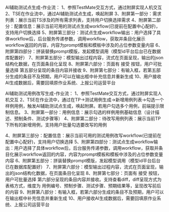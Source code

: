 AI辅助测试点生成-作业流：
1、参照TestMate交互方式，通过附屏实现人机交互
2、TSE在作业流中，通过AI辅助测试点生成，唤起附屏
3、附屏第一部分：需求列表：展示当前TS涉及的所有需求列表，支持用户切换选择需求
4、附屏第二部分：配置信息：展示当前可用的测试点生成workflow(已提前在配置中心配好)，支持用户切换选择
5、附屏第三部分：测试点生成workflow输出：用户选择了具体workflow后，后台服务传递参数，调用workflow，获取并条目化展示workflow返回的内容，内容为prompt模板和模板中涉及的占位参数变量内容
6、附屏第四部分：拼装替换prompt模版，发起模型调用（模型id平台后台已在数据库配置好）
7、附屏第五部分：模型输出过程内容，流式在页面呈现，输出的json结构化数据，在页面条目化呈现
8、附屏第六部分：页面有 接受  按钮，用户可批量选择 第五部分呈现的条目内容并接收
9、附屏第七部分：有输入框，若第五部分生成的条目不及预期，用户可以在输出框中补充信息并重新生成
10、用户接收AI生成数据后，需要回填原作业系统、上报公司运营平台


AI辅助测试用例改写生成-作业流：
1、参照TestMate交互方式，通过附屏实现人机交互
2、TSE在作业流中，通过在TP->测试用例生成->新增用例列表->勾选一个样例用例，触发AI辅助测试点生成，唤起附屏。若用户勾选多个用例，前端提示限制信息。
3、附屏第一部分：用例信息：展示勾选的样例用例基础信息（设计描述、预制条件、测试步骤等）
4、附屏第二部分：待改写用例列表：展示当前TP下所有的新增用例，支持用户批量勾选要改写的用例

4、附屏第三部分：配置信息：展示当前可用的测试用例改写workflow(已提前在配置中心配好)，支持用户切换选择
5、附屏第四部分：测试点生成workflow输出：用户选择了具体workflow后，后台服务传递参数，调用workflow，获取并条目化展示workflow返回的内容，内容为prompt模板和模板中涉及的占位参数变量内容
6、附屏第五部分：拼装替换prompt模版，发起模型调用（模型id平台后台已在数据库配置好）
7、附屏第六部分：模型输出过程内容，流式在页面呈现，输出的json结构化数据，在页面条目化呈现
8、附屏第七部分：页面有 接受  按钮，用户可批量选择 第六部分呈现的条目内容并接收。支持查看diff，diff呈现方式为表格方式，维度为 用例编号、预制步骤、测试步骤、预期结果等，呈现改写前后的内容
9、附屏第八部分：有输入框，若第六部分生成的条目不及预期，用户可以在输出框中补充信息并重新生成
10、用户接收AI生成数据后，需要回填原作业系统、上报公司运营平台